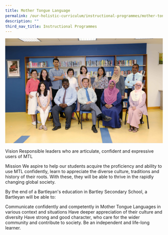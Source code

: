 ```yaml
---
title: Mother Tongue Language
permalink: /our-holistic-curriculum/instructional-programmes/mother-tongue-language
description: ""
third_nav_title: Instructional Programmes
---
```

![](/images/MOTHER-TONGUE-Formal.jpg)

Vision
Responsible leaders who are articulate, confident and expressive users of MTL

Mission
We aspire to help our students acquire the proficiency and ability to use MTL confidently, learn to appreciate the diverse culture, traditions and history of their roots. With these, they will be able to thrive in the rapidly changing global society.

By the end of a Bartleyan's education in Bartley Secondary School, a Bartleyan will be able to:

Communicate confidently and competently in Mother Tongue Languages in various context and situations 
Have deeper appreciation of their culture and diversity 
Have strong and good character, who care for the wider community and contribute to society. 
Be an independent and life-long learner.